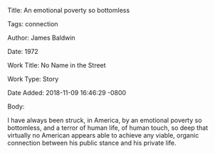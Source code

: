 Title:  An emotional poverty so bottomless

Tags:   connection

Author: James Baldwin

Date:   1972

Work Title: No Name in the Street

Work Type: Story

Date Added: 2018-11-09 16:46:29 -0800

Body: 

I have always been struck, in America, by an emotional poverty so bottomless, and a terror of human life, of human touch, so deep that virtually no American appears able to achieve any viable, organic connection between his public stance and his private life.

